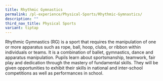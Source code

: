 ```yaml
---
title: Rhythmic Gymnastics
permalink: /pl-experience/Physical-Sports/Rhythmic-Gymnastics/
description: ""
third_nav_title: Physical Sports
variant: tiptap
---
```

<p>Rhythmic Gymnastics (RG) is a sport that requires the manipulation of one or more apparatus such as rope, ball, hoop, clubs, or ribbon within individuals or teams. It is a combination of ballet, gymnastics, dance and apparatus manipulation. Pupils learn about sportsmanship, teamwork, fair play and dedication through the mastery of fundamental skills. They will be given opportunities to exhibit their skills in national and inter-school competitions as well as performances in school.</p>
